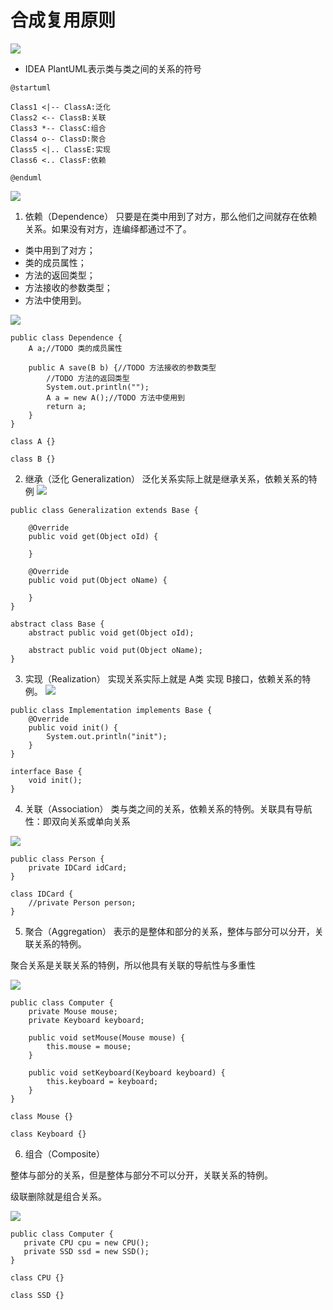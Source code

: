 # 合成复用原则


![](../images/WX20200406-125805@2x.png)


- IDEA PlantUML表示类与类之间的关系的符号
```
@startuml

Class1 <|-- ClassA:泛化
Class2 <-- ClassB:关联
Class3 *-- ClassC:组合
Class4 o-- ClassD:聚合
Class5 <|.. ClassE:实现
Class6 <.. ClassF:依赖

@enduml
```
![](../images/ysxabt1DfXLoBKj.webp)


1. 依赖（Dependence）
只要是在类中用到了对方，那么他们之间就存在依赖关系。如果没有对方，连编绎都通过不了。

- 类中用到了对方；
- 类的成员属性；
- 方法的返回类型；
- 方法接收的参数类型；
- 方法中使用到。

![](../images/RsolqCcmi3dQKwx.webp)

```
public class Dependence {
    A a;//TODO 类的成员属性

    public A save(B b) {//TODO 方法接收的参数类型
        //TODO 方法的返回类型
        System.out.println("");
        A a = new A();//TODO 方法中使用到
        return a;
    }
}

class A {}

class B {}
```

2. 继承（泛化 Generalization）
泛化关系实际上就是继承关系，依赖关系的特例
![](../images/EaUnGj9BFcZRAKx.webp)

```
public class Generalization extends Base {

    @Override
    public void get(Object oId) {

    }

    @Override
    public void put(Object oName) {

    }
}

abstract class Base {
    abstract public void get(Object oId);

    abstract public void put(Object oName);
}
```

3. 实现（Realization）
实现关系实际上就是 A类 实现 B接口，依赖关系的特例。
![](../images/Mv2oaULSjduAGnP.webp)

```
public class Implementation implements Base {
    @Override
    public void init() {
        System.out.println("init");
    }
}

interface Base {
    void init();
}
```

4. 关联（Association）
类与类之间的关系，依赖关系的特例。关联具有导航性：即双向关系或单向关系

![](../images/DzblPHoRrEk9Gmf.webp)

```
public class Person {
    private IDCard idCard;
}

class IDCard {
    //private Person person;
}
```

5. 聚合（Aggregation）
表示的是整体和部分的关系，整体与部分可以分开，关联关系的特例。

聚合关系是关联关系的特例，所以他具有关联的导航性与多重性

![](../images/psQqMl8vRtGuzr6.webp)
```
public class Computer {
    private Mouse mouse;
    private Keyboard keyboard;

    public void setMouse(Mouse mouse) {
        this.mouse = mouse;
    }

    public void setKeyboard(Keyboard keyboard) {
        this.keyboard = keyboard;
    }
}

class Mouse {}

class Keyboard {}
```

6. 组合（Composite）

整体与部分的关系，但是整体与部分不可以分开，关联关系的特例。

级联删除就是组合关系。

![](../images/wtZkSrVBYKPQIeX.webp)
```
public class Computer {
   private CPU cpu = new CPU();
   private SSD ssd = new SSD();
}

class CPU {}

class SSD {}
```